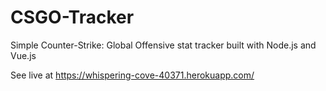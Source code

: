 # CSGO-Tracker
Simple Counter-Strike: Global Offensive stat tracker built with Node.js and Vue.js

See live at https://whispering-cove-40371.herokuapp.com/
